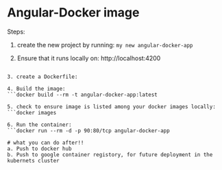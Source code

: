 # Angular-Docker image
Steps:
1. create the new project by running:
```my new angular-docker-app```

2. Ensure that it runs locally on: 
http://localhost:4200
```ng server

3. create a Dockerfile:

4. Build the image:
```docker build --rm -t angular-docker-app:latest

5. check to ensure image is listed among your docker images locally:
```docker images

6. Run the container:
```docker run --rm -d -p 90:80/tcp angular-docker-app

# what you can do after!!
a. Push to docker hub
b. Push to google container registory, for future deployment in the kubernets cluster

